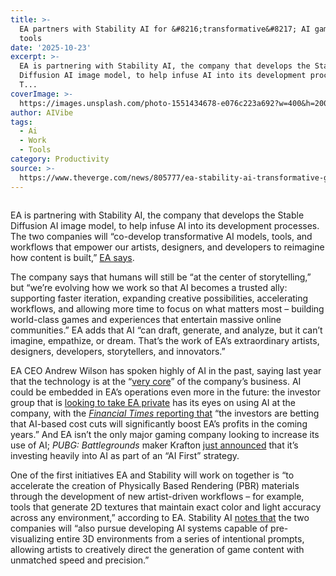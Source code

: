 ```yaml
---
title: >-
  EA partners with Stability AI for &#8216;transformative&#8217; AI game-making
  tools
date: '2025-10-23'
excerpt: >-
  EA is partnering with Stability AI, the company that develops the Stable
  Diffusion AI image model, to help infuse AI into its development processes.
  T...
coverImage: >-
  https://images.unsplash.com/photo-1551434678-e076c223a692?w=400&h=200&fit=crop&auto=format
author: AIVibe
tags:
  - Ai
  - Work
  - Tools
category: Productivity
source: >-
  https://www.theverge.com/news/805777/ea-stability-ai-transformative-game-development-tools
---
```


											

						
<figure>

<img alt="" data-caption="" data-portal-copyright="" data-has-syndication-rights="1" src="https://platform.theverge.com/wp-content/uploads/sites/2/2025/09/STK098_ELECTRONIC_ARTS5_D.jpg?quality=90&#038;strip=all&#038;crop=0,0,100,100" />
	<figcaption>
		</figcaption>
</figure>
<p class="has-text-align-none">EA is partnering with Stability AI, the company that develops the Stable Diffusion AI image model, to help infuse AI into its development processes. The two companies will “co-develop transformative AI models, tools, and workflows that empower our artists, designers, and developers to reimagine how content is built,” <a href="https://www.ea.com/news/ea-partners-with-stability-ai">EA says</a>.</p>

<p class="has-text-align-none">The company says that humans will still be “at the center of storytelling,” but “we’re evolving how we work so that AI becomes a trusted ally: supporting faster iteration, expanding creative possibilities, accelerating workflows, and allowing more time to focus on what matters most – building world-class games and experiences that entertain massive online communities.” EA adds that AI “can draft, generate, and analyze, but it can’t imagine, empathize, or dream. That’s the work of EA’s extraordinary artists, designers, developers, storytellers, and innovators.”</p>

<p class="has-text-align-none">EA CEO Andrew Wilson has spoken highly of AI in the past, saying last year that the technology is at the “<a href="https://www.pocketgamer.biz/ea-the-future-of-entertainment-is-interactive-as-dev-looks-to-become-launchpad-for-new-businesses/">very core</a>” of the company’s business. AI could be embedded in EA’s operations even more in the future: the investor group that is <a href="https://www.theverge.com/games/787723/ea-private-deal-buyout-future-games-layoffs">looking to take EA private</a> has its eyes on using AI at the company, with the <a href="https://www.ft.com/content/be980240-13ec-498c-ba79-71eada30d133"><em>Financial Times</em> reporting that</a> “the investors are betting that AI-based cost cuts will significantly boost EA’s profits in the coming years.” And EA isn’t the only major gaming company looking to increase its use of AI; <em>PUBG: Battlegrounds</em> maker Krafton <a href="https://www.theverge.com/news/805509/krafton-pubg-ai-first-developer-agentic-gpu-cluster">just announced</a> that it’s investing heavily into AI as part of an “AI First” strategy.</p>

<p class="has-text-align-none">One of the first initiatives EA and Stability will work on together is “to accelerate the creation of Physically Based Rendering (PBR) materials through the development of new artist-driven workflows – for example, tools that generate 2D textures that maintain exact color and light accuracy across any environment,” according to EA. Stability AI <a href="https://stability.ai/news/stability-ai-and-ea-partner-to-reimagine-game-development">notes that</a> the two companies will “also pursue developing AI systems capable of pre-visualizing entire 3D environments from a series of intentional prompts, allowing artists to creatively direct the generation of game content with unmatched speed and precision.”</p>
						
									
